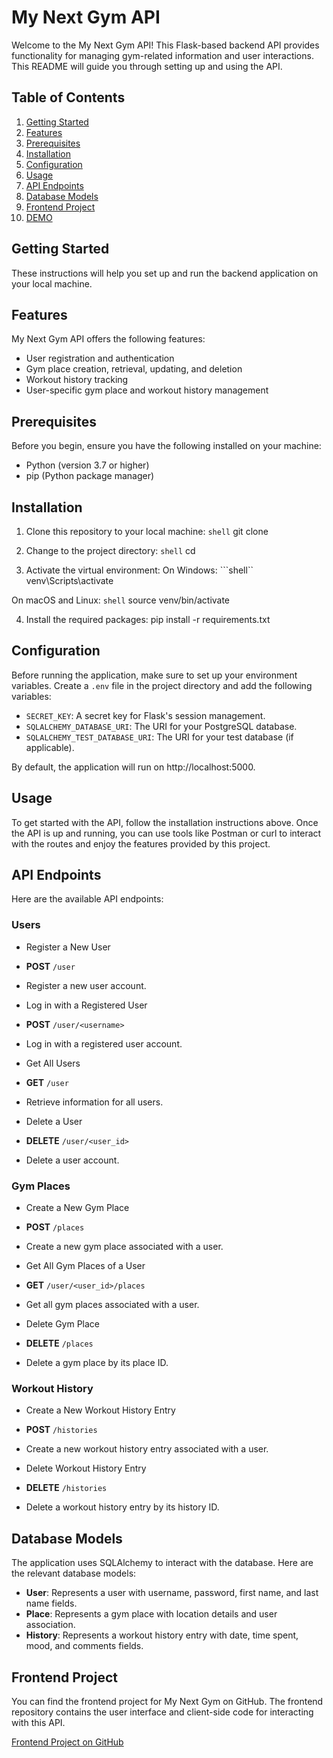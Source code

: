 # My Next Gym API

Welcome to the My Next Gym API! This Flask-based backend API provides functionality for managing gym-related information and user interactions. This README will guide you through setting up and using the API.

## Table of Contents
1. [Getting Started](#getting-started)
2. [Features](#features)
3. [Prerequisites](#prerequisites)
4. [Installation](#installation)
5. [Configuration](#configuration)
6. [Usage](#usage)
7. [API Endpoints](#api-endpoints)
8. [Database Models](#database-models)
9. [Frontend Project](#frontend-project)
10. [DEMO](https://www.youtube.com/watch?v=VFmsh5oNHYA)

## Getting Started

These instructions will help you set up and run the backend application on your local machine.

## Features

My Next Gym API offers the following features:

- User registration and authentication
- Gym place creation, retrieval, updating, and deletion
- Workout history tracking
- User-specific gym place and workout history management

## Prerequisites

Before you begin, ensure you have the following installed on your machine:

- Python (version 3.7 or higher)
- pip (Python package manager)

## Installation

1. Clone this repository to your local machine:
```shell```
git clone <repository-url>

2. Change to the project directory:
```shell```
cd <project-directory>


3. Activate the virtual environment:
On Windows:
```shell``
venv\Scripts\activate


On macOS and Linux:
```shell```
source venv/bin/activate


4. Install the required packages:
pip install -r requirements.txt


## Configuration

Before running the application, make sure to set up your environment variables. Create a `.env` file in the project directory and add the following variables:

- `SECRET_KEY`: A secret key for Flask's session management.
- `SQLALCHEMY_DATABASE_URI`: The URI for your PostgreSQL database.
- `SQLALCHEMY_TEST_DATABASE_URI`: The URI for your test database (if applicable).

By default, the application will run on http://localhost:5000.

## Usage

To get started with the API, follow the installation instructions above. Once the API is up and running, you can use tools like Postman or curl to interact with the routes and enjoy the features provided by this project.

## API Endpoints

Here are the available API endpoints:

### Users

- Register a New User
- **POST** `/user`
- Register a new user account.

- Log in with a Registered User
- **POST** `/user/<username>`
- Log in with a registered user account.

- Get All Users
- **GET** `/user`
- Retrieve information for all users.

- Delete a User
- **DELETE** `/user/<user_id>`
- Delete a user account.

### Gym Places

- Create a New Gym Place
- **POST** `/places`
- Create a new gym place associated with a user.

- Get All Gym Places of a User
- **GET** `/user/<user_id>/places`
- Get all gym places associated with a user.

- Delete Gym Place
- **DELETE** `/places`
- Delete a gym place by its place ID.

### Workout History

- Create a New Workout History Entry
- **POST** `/histories`
- Create a new workout history entry associated with a user.

- Delete Workout History Entry
- **DELETE** `/histories`
- Delete a workout history entry by its history ID.

## Database Models

The application uses SQLAlchemy to interact with the database. Here are the relevant database models:

- **User**: Represents a user with username, password, first name, and last name fields.
- **Place**: Represents a gym place with location details and user association.
- **History**: Represents a workout history entry with date, time spent, mood, and comments fields.

## Frontend Project

You can find the frontend project for My Next Gym on GitHub. The frontend repository contains the user interface and client-side code for interacting with this API.

[Frontend Project on GitHub](https://github.com/doinyco/Frontend-nextgym)


